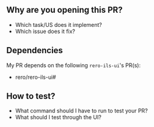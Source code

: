 ## Why are you opening this PR?

- Which task/US does it implement?
- Which issue does it fix?

## Dependencies

My PR depends on the following `rero-ils-ui`'s PR(s):

* rero/rero-ils-ui#<xx>

## How to test?

- What command should I have to run to test your PR?
- What should I test through the UI?
